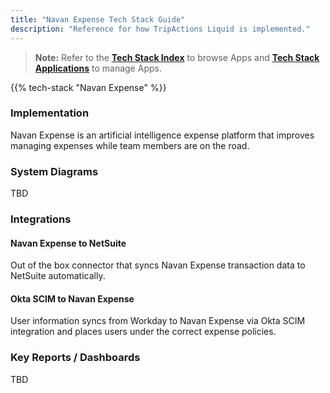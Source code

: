```yaml
---
title: "Navan Expense Tech Stack Guide"
description: "Reference for how TripActions Liquid is implemented."
---
```


> **Note:** Refer to the **[Tech Stack Index](/handbook/business-technology/tech-stack/)** to browse Apps and **[Tech Stack Applications](/handbook/business-technology/tech-stack-applications/)** to manage Apps.

{{% tech-stack "Navan Expense" %}}

### Implementation

Navan Expense is an artificial intelligence expense platform that improves managing expenses while team members are on the road.

### System Diagrams

TBD

### Integrations

#### Navan Expense to NetSuite

Out of the box connector that syncs Navan Expense transaction data to NetSuite automatically.

#### Okta SCIM to Navan Expense

User information syncs from Workday to Navan Expense via Okta SCIM integration and places users under the correct expense policies.

### Key Reports / Dashboards

TBD
